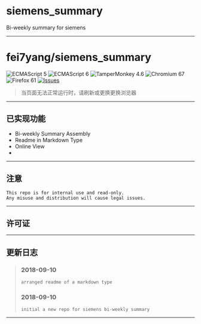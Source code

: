 # siemens_summary
Bi-weekly summary for siemens

-----------------

# fei7yang/siemens_summary

![ECMAScript 5](https://img.shields.io/badge/ECMAScript_5-support-green.svg?longCache=true) ![ECMAScript 6](https://img.shields.io/badge/ECMAScript_6-pass-green.svg?longCache=true) ![TamperMonkey 4.6](https://img.shields.io/badge/TamperMonkey_4.6-pass-green.svg?longCache=true) ![Chromium 67](https://img.shields.io/badge/Chromium_67-pass-green.svg?longCache=true) ![Firefox 61](https://img.shields.io/badge/Firefox_61-pass-green.svg?longCache=true)
 [![Issues](https://img.shields.io/github/issues/SeaLoong/Bilibili-LRHH.svg)](https://github.com/SeaLoong/Bilibili-LRHH/issues)

> 当页面无法正常运行时，请刷新或更换更换浏览器


-----------------

## 已实现功能
+ Bi-weekly Summary Assembly
+ Readme in Markdown Type
+ Online View
+ 


-----------------

## 注意
    This repo is for internal use and read-only.
    Any misuse and distribution will cause legal issues.

-----------------

## 许可证


-----------------

## 更新日志
> ###  2018-09-10 
>     arranged readme of a markdown type
> ###  2018-09-10
>     initial a new repo for siemens bi-weekly summary

-----------------